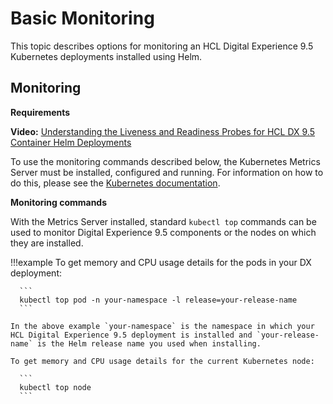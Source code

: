 # Basic Monitoring

This topic describes options for monitoring an HCL Digital Experience 9.5 Kubernetes deployments installed using Helm.

## Monitoring

**Requirements**

**Video:** [Understanding the Liveness and Readiness Probes for HCL DX 9.5 Container Helm Deployments](https://youtu.be/wGes1A98SOE)

To use the monitoring commands described below, the Kubernetes Metrics Server must be installed, configured and running. For information on how to do this, please see the [Kubernetes documentation](https://github.com/kubernetes-sigs/metrics-server/releases).

**Monitoring commands**

With the Metrics Server installed, standard `kubectl top` commands can be used to monitor Digital Experience 9.5 components or the nodes on which they are installed.

!!!example
    To get memory and CPU usage details for the pods in your DX deployment:

      ```
      kubectl top pod -n your-namespace -l release=your-release-name
      ```

    In the above example `your-namespace` is the namespace in which your HCL Digital Experience 9.5 deployment is installed and `your-release-name` is the Helm release name you used when installing.

    To get memory and CPU usage details for the current Kubernetes node:

      ```
      kubectl top node
      ```



